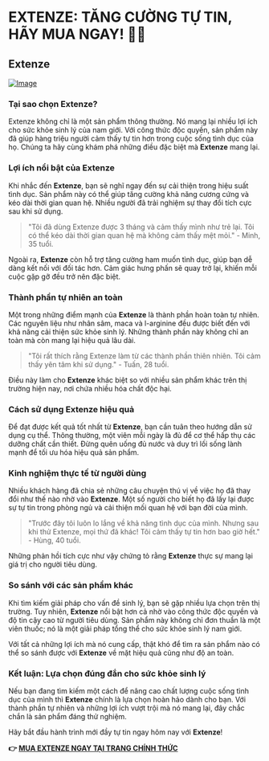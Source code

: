 # EXTENZE: TĂNG CƯỜNG TỰ TIN, HÃY MUA NGAY! 💪💖

## Extenze

[![Image](https://www2.sellhealth.com/2/extenze_300wide.jpg)](https://gchaffi.com/ns5hxMUb)

### Tại sao chọn Extenze?

Extenze không chỉ là một sản phẩm thông thường. Nó mang lại nhiều lợi ích cho sức khỏe sinh lý của nam giới. Với công thức độc quyền, sản phẩm này đã giúp hàng triệu người cảm thấy tự tin hơn trong cuộc sống tình dục của họ. Chúng ta hãy cùng khám phá những điều đặc biệt mà **Extenze** mang lại.

### Lợi ích nổi bật của Extenze

Khi nhắc đến **Extenze**, bạn sẽ nghĩ ngay đến sự cải thiện trong hiệu suất tình dục. Sản phẩm này có thể giúp tăng cường khả năng cương cứng và kéo dài thời gian quan hệ. Nhiều người đã trải nghiệm sự thay đổi tích cực sau khi sử dụng.

> "Tôi đã dùng Extenze được 3 tháng và cảm thấy mình như trẻ lại. Tôi có thể kéo dài thời gian quan hệ mà không cảm thấy mệt mỏi." - Minh, 35 tuổi.

Ngoài ra, **Extenze** còn hỗ trợ tăng cường ham muốn tình dục, giúp bạn dễ dàng kết nối với đối tác hơn. Cảm giác hưng phấn sẽ quay trở lại, khiến mỗi cuộc gặp gỡ đều trở nên đặc biệt.

### Thành phần tự nhiên an toàn

Một trong những điểm mạnh của **Extenze** là thành phần hoàn toàn tự nhiên. Các nguyên liệu như nhân sâm, maca và l-arginine đều được biết đến với khả năng cải thiện sức khỏe sinh lý. Những thành phần này không chỉ an toàn mà còn mang lại hiệu quả lâu dài.

> "Tôi rất thích rằng Extenze làm từ các thành phần thiên nhiên. Tôi cảm thấy yên tâm khi sử dụng." - Tuấn, 28 tuổi.

Điều này làm cho **Extenze** khác biệt so với nhiều sản phẩm khác trên thị trường hiện nay, nơi chứa nhiều hóa chất độc hại.

### Cách sử dụng Extenze hiệu quả

Để đạt được kết quả tốt nhất từ **Extenze**, bạn cần tuân theo hướng dẫn sử dụng cụ thể. Thông thường, một viên mỗi ngày là đủ để cơ thể hấp thụ các dưỡng chất cần thiết. Đừng quên uống đủ nước và duy trì lối sống lành mạnh để tối ưu hóa hiệu quả sản phẩm.

### Kinh nghiệm thực tế từ người dùng

Nhiều khách hàng đã chia sẻ những câu chuyện thú vị về việc họ đã thay đổi như thế nào nhờ vào **Extenze**. Một số người cho biết họ đã lấy lại được sự tự tin trong phòng ngủ và cải thiện mối quan hệ với bạn đời của mình.

> "Trước đây tôi luôn lo lắng về khả năng tình dục của mình. Nhưng sau khi thử Extenze, mọi thứ đã khác! Tôi cảm thấy tự tin hơn bao giờ hết." - Hùng, 40 tuổi.

Những phản hồi tích cực như vậy chứng tỏ rằng **Extenze** thực sự mang lại giá trị cho người tiêu dùng.

### So sánh với các sản phẩm khác

Khi tìm kiếm giải pháp cho vấn đề sinh lý, bạn sẽ gặp nhiều lựa chọn trên thị trường. Tuy nhiên, **Extenze** nổi bật hơn cả nhờ vào công thức độc quyền và độ tin cậy cao từ người tiêu dùng. Sản phẩm này không chỉ đơn thuần là một viên thuốc; nó là một giải pháp tổng thể cho sức khỏe sinh lý nam giới.

Với tất cả những lợi ích mà nó cung cấp, thật khó để tìm ra sản phẩm nào có thể so sánh được với **Extenze** về mặt hiệu quả cũng như độ an toàn.

### Kết luận: Lựa chọn đúng đắn cho sức khỏe sinh lý

Nếu bạn đang tìm kiếm một cách để nâng cao chất lượng cuộc sống tình dục của mình thì **Extenze** chính là lựa chọn hoàn hảo dành cho bạn. Với thành phần tự nhiên và những lợi ích vượt trội mà nó mang lại, đây chắc chắn là sản phẩm đáng thử nghiệm.

Hãy bắt đầu hành trình mới đầy tự tin ngay hôm nay với **Extenze**!



**👉 [MUA EXTENZE NGAY TẠI TRANG CHÍNH THỨC](https://gchaffi.com/ns5hxMUb)**